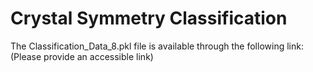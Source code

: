 # Crystal Symmetry Classification

The Classification_Data_8.pkl file is available through the following link: (Please provide an accessible link)
